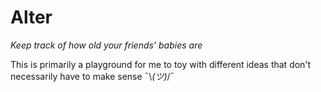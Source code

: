 # Alter

_Keep track of how old your friends' babies are_

This is primarily a playground for me to toy with different ideas
that don't necessarily have to make sense ¯\\_(ツ)_/¯

